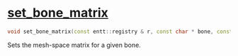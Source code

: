 # [set_bone_matrix](set_bone_matrix.hpp)

```cpp
void set_bone_matrix(const entt::registry & r, const char * bone, const glm::mat4 & m, bone_matrices & matrices, const bone_names & names);
```

Sets the mesh-space matrix for a given bone.